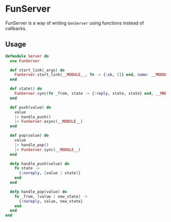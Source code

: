 # FunServer

FunServer is a way of writing `GenServer` using functions instead of callbacks.

## Usage

```elixir
defmodule Server do
  use FunServer

  def start_link(_args) do
    FunServer.start_link(__MODULE__, fn -> {:ok, []} end, name: __MODULE__)
  end

  def state() do 
    FunServer.sync(fn _from, state -> {:reply, state, state} end, __MODULE__)
  end

  def push(value) do
    value
    |> handle_push()
    |> FunServer.async(__MODULE__)
  end

  def pop(value) do
    value
    |> handle_pop()
    |> FunServer.sync(__MODULE__)
  end

  defp handle_push(value) do
    fn state ->
      {:noreply, [value | state]}
    end
  end

  defp handle_pop(value) do
    fn _from, [value | new_state] ->
      {:noreply, value, new_state}
    end
  end
end
```
